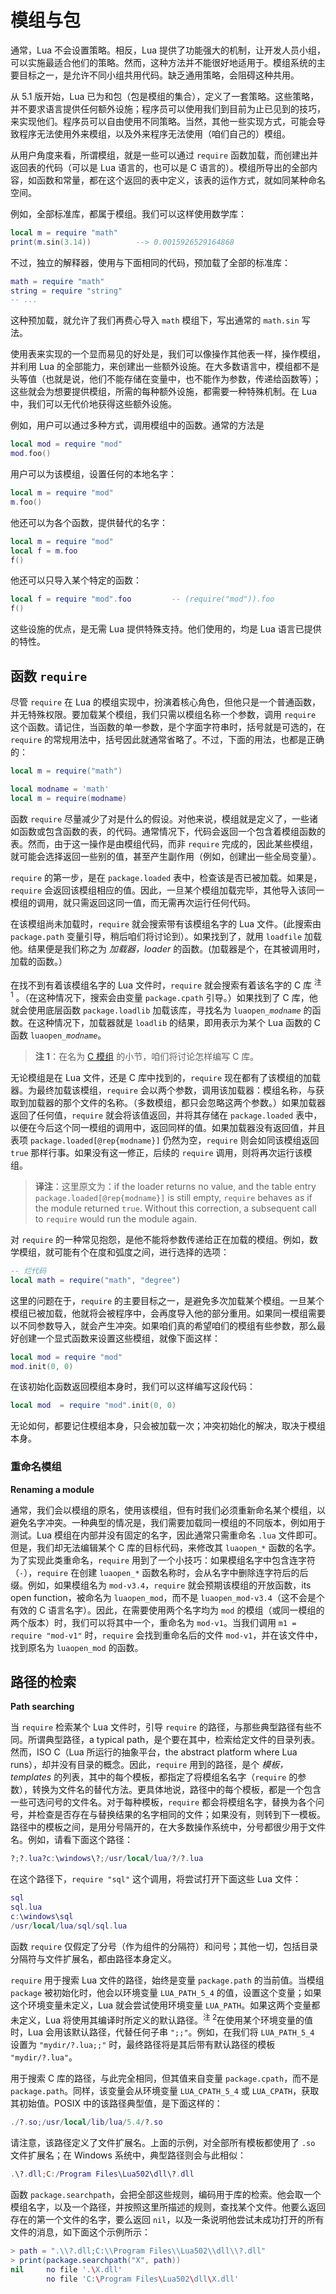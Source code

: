 # 模组与包

通常，Lua 不会设置策略。相反，Lua 提供了功能强大的机制，让开发人员小组，可以实施最适合他们的策略。然而，这种方法并不能很好地适用于。模组系统的主要目标之一，是允许不同小组共用代码。缺乏通用策略，会阻碍这种共用。

从 5.1 版开始，Lua 已为和包（包是模组的集合），定义了一套策略。这些策略，并不要求语言提供任何额外设施；程序员可以使用我们到目前为止已见到的技巧，来实现他们。程序员可以自由使用不同策略。当然，其他一些实现方式，可能会导致程序无法使用外来模组，以及外来程序无法使用（咱们自己的）模组。


从用户角度来看，所谓模组，就是一些可以通过 `require` 函数加载，而创建出并返回表的代码（可以是 Lua 语言的，也可以是 C 语言的）。模组所导出的全部内容，如函数和常量，都在这个返回的表中定义，该表的运作方式，就如同某种命名空间。


例如，全部标准库，都属于模组。我们可以这样使用数学库：


```lua
local m = require "math"
print(m.sin(3.14))          --> 0.0015926529164868
```

不过，独立的解释器，使用与下面相同的代码，预加载了全部的标准库：

```lua
math = require "math"
string = require "string"
-- ...
```

这种预加载，就允许了我们再费心导入 `math` 模组下，写出通常的 `math.sin` 写法。


使用表来实现的一个显而易见的好处是，我们可以像操作其他表一样，操作模组，并利用 Lua 的全部能力，来创建出一些额外设施。在大多数语言中，模组都不是头等值（也就是说，他们不能存储在变量中，也不能作为参数，传递给函数等）；这些就会为想要提供模组，所需的每种额外设施，都需要一种特殊机制。在 Lua 中，我们可以无代价地获得这些额外设施。


例如，用户可以通过多种方式，调用模组中的函数。通常的方法是


```lua
local mod = require "mod"
mod.foo()
```


用户可以为该模组，设置任何的本地名字：


```lua
local m = require "mod"
m.foo()
```

他还可以为各个函数，提供替代的名字：


```lua
local m = require "mod"
local f = m.foo
f()
```

他还可以只导入某个特定的函数：

```lua
local f = require "mod".foo         -- (require("mod")).foo
f()
```

这些设施的优点，是无需 Lua 提供特殊支持。他们使用的，均是 Lua 语言已提供的特性。


## 函数 `require`


尽管 `require` 在 Lua 的模组实现中，扮演着核心角色，但他只是一个普通函数，并无特殊权限。要加载某个模组，我们只需以模组名称一个参数，调用 `require` 这个函数。请记住，当函数的单一参数，是个字面字符串时，括号就是可选的，在 `require` 的常规用法中，括号因此就通常省略了。不过，下面的用法，也都是正确的：


```lua
local m = require("math")

local modname = 'math'
local m = require(modname)
```

函数 `require` 尽量减少了对是什么的假设。对他来说，模组就是定义了，一些诸如函数或包含函数的表，的代码。通常情况下，代码会返回一个包含着模组函数的表。然而，由于这一操作是由模组代码，而非 `require` 完成的，因此某些模组，就可能会选择返回一些别的值，甚至产生副作用（例如，创建出一些全局变量）。


`require` 的第一步，是在 `package.loaded` 表中，检查该是否已被加载。如果是，`require` 会返回该模组相应的值。因此，一旦某个模组加载完毕，其他导入该同一模组的调用，就只需返回这同一值，而无需再次运行任何代码。


在该模组尚未加载时，`require` 就会搜索带有该模组名字的 Lua 文件。(此搜索由 `package.path` 变量引导，稍后咱们将讨论到）。如果找到了，就用 `loadfile` 加载他。结果便是我们称之为 *加载器，loader* 的函数。(加载器是个，在其被调用时，加载的函数。）


在找不到有着该模组名字的 Lua 文件时，`require` 就会搜索有着该名字的 C 库 <sup>注 1</sup> 。（在这种情况下，搜索会由变量 `package.cpath` 引导。）如果找到了 C 库，他就会使用底层函数 `package.loadlib` 加载该库，寻找名为 <code>luaopen<i>_modname</i></code> 的函数。在这种情况下，加载器就是 `loadlib` 的结果，即用表示为某个 Lua 函数的 C 函数 <code>luaopen<i>_modname</i></code>。

> **注 1**：在名为 [C 模组](calling_c_from_lua.md#C-模组) 的小节，咱们将讨论怎样编写 C 库。

无论模组是在 Lua 文件，还是 C 库中找到的，`require` 现在都有了该模组的加载器。为最终加载该模组，`require` 会以两个参数，调用该加载器：模组名称，与获取到加载器的那个文件的名称。（多数模组，都只会忽略这两个参数。）如果加载器返回了任何值，`require` 就会将该值返回，并将其存储在 `package.loaded` 表中，以便在今后这个同一模组的调用中，返回同样的值。如果加载器没有返回值，并且表项 `package.loaded[@rep{modname}]` 仍然为空，`require` 则会如同该模组返回 `true` 那样行事。如果没有这一修正，后续的 `require` 调用，则将再次运行该模组。

> **译注**：这里原文为：if the loader returns no value, and the table entry `package.loaded[@rep{modname}]` is still empty, `require` behaves as if the module returned `true`. Without this correction, a subsequent call to `require` would run the module again.

对 `require` 的一种常见抱怨，是他不能将参数传递给正在加载的模组。例如，数学模组，就可能有个在度和弧度之间，进行选择的选项：


```lua
-- 烂代码
local math = require("math", "degree")
```

这里的问题在于，`require` 的主要目标之一，是避免多次加载某个模组。一旦某个模组已被加载，他就将会被程序中，会再度导入他的部分重用。如果同一模组需要以不同参数导入，就会产生冲突。如果咱们真的希望咱们的模组有些参数，那么最好创建一个显式函数来设置这些模组，就像下面这样：


```lua
local mod = require "mod"
mod.init(0, 0)
```

在该初始化函数返回模组本身时，我们可以这样编写这段代码：


```lua
local mod  = require "mod".init(0, 0)
```

无论如何，都要记住模组本身，只会被加载一次；冲突初始化的解决，取决于模组本身。


### 重命名模组

**Renaming a module**


通常，我们会以模组的原名，使用该模组，但有时我们必须重新命名某个模组，以避免名字冲突。一种典型的情况是，我们需要加载同一模组的不同版本，例如用于测试。Lua 模组在内部并没有固定的名字，因此通常只需重命名 `.lua` 文件即可。但是，我们却无法编辑某个 C 库的目标代码，来修改其 `luaopen_*` 函数的名字。为了实现此类重命名，`require` 用到了一个小技巧：如果模组名字中包含连字符（`-`），`require` 在创建 `luaopen_*` 函数名称时，会从名字中删除连字符后的后缀。例如，如果模组名为 `mod-v3.4`，`require` 就会预期该模组的开放函数，its open function，被命名为 `luaopen_mod`，而不是 `luaopen_mod-v3.4`（这不会是个有效的 C 语言名字）。因此，在需要使用两个名字均为 `mod` 的模组（或同一模组的两个版本）时，我们可以将其中一个，重命名为 `mod-v1`。当我们调用 `m1 = require "mod-v1"` 时，`require` 会找到重命名后的文件 `mod-v1`，并在该文件中，找到原名为 `luaopen_mod` 的函数。


## 路径的检索

**Path searching**


当 `require` 检索某个 Lua 文件时，引导 `require` 的路径，与那些典型路径有些不同。所谓典型路径，a typical path，是个要在其中，检索给定文件的目录列表。然而，ISO C（Lua 所运行的抽象平台，the abstract platform where Lua runs），却并没有目录的概念。因此，`require` 用到的路径，是个 *模板，templates* 的列表，其中的每个模板，都指定了将模组名名字（`require` 的参数），转换为文件名的替代方法。更具体地说，路径中的每个模板，都是一个包含一些可选问号的文件名。对于每种模板，`require` 都会将模组名字，替换为各个问号，并检查是否存在与替换结果的名字相同的文件；如果没有，则转到下一模板。路径中的模板之间，是用分号隔开的，在大多数操作系统中，分号都很少用于文件名。例如，请看下面这个路径：


```lua
?;?.lua?c:\windows\?;/usr/local/lua/?/?.lua
```


在这个路径下，`require "sql"` 这个调用，将尝试打开下面这些 Lua 文件：


```lua
sql
sql.lua
c:\windows\sql
/usr/local/lua/sql/sql.lua
```

函数 `require` 仅假定了分号（作为组件的分隔符）和问号；其他一切，包括目录分隔符与文件扩展名，都由路径本身定义。


`require` 用于搜索 Lua 文件的路径，始终是变量 `package.path` 的当前值。当模组 `package` 被初始化时，他会以环境变量 `LUA_PATH_5_4` 的值，设置这个变量；如果这个环境变量未定义，Lua 就会尝试使用环境变量 `LUA_PATH`。如果这两个变量都未定义，Lua 将使用其编译时所定义的默认路径。<sup>注 2</sup>在使用某个环境变量的值时，Lua 会用该默认路径，代替任何子串 `";;"`。例如，在我们将 `LUA_PATH_5_4` 设置为 `"mydir/?.lua;;"` 时，最终路径将是其后带有默认路径的模板 `"mydir/?.lua"`。


用于搜索 C 库的路径，与此完全相同，但其值来自变量 `package.cpath`，而不是 `package.path`。同样，该变量会从环境变量 `LUA_CPATH_5_4` 或 `LUA_CPATH`，获取其初始值。POSIX 中的该路径典型值，是下面这样的：


```lua
./?.so;/usr/local/lib/lua/5.4/?.so
```

请注意，该路径定义了文件扩展名。上面的示例，对全部所有模板都使用了 `.so` 文件扩展名；在 Windows 系统中，典型路径则会与此相似：


```lua
.\?.dll;C:/Program Files\Lua502\dll\?.dll
```

函数 `package.searchpath`，会把全部这些规则，编码用于库的检索。他会取一个模组名字，以及一个路径，并按照这里所描述的规则，查找某个文件。他要么返回存在的第一个文件的名字，要么返回 `nil`，以及一条说明他尝试未成功打开的所有文件的消息，如下面这个示例所示：


```lua
> path = ".\\?.dll;C:\\Program Files\\Lua502\\dll\\?.dll"
> print(package.searchpath("X", path))
nil     no file '.\X.dll'
        no file 'C:\Program Files\Lua502\dll\X.dll'
```


